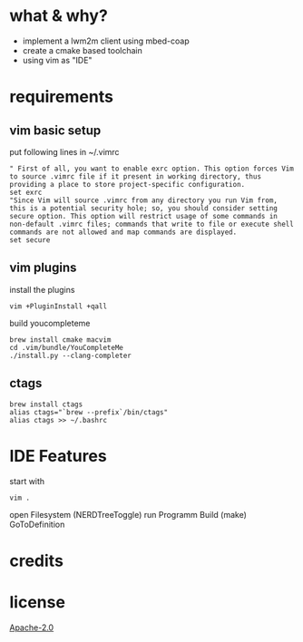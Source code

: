 # what & why?

* implement a lwm2m client using mbed-coap
* create a cmake based toolchain
* using vim as "IDE"

# requirements

## vim basic setup

put following lines in ~/.vimrc
~~~
" First of all, you want to enable exrc option. This option forces Vim to source .vimrc file if it present in working directory, thus providing a place to store project-specific configuration.
set exrc
"Since Vim will source .vimrc from any directory you run Vim from, this is a potential security hole; so, you should consider setting secure option. This option will restrict usage of some commands in non-default .vimrc files; commands that write to file or execute shell commands are not allowed and map commands are displayed.
set secure
~~~

## vim plugins

install the plugins
~~~
vim +PluginInstall +qall
~~~

build youcompleteme
~~~
brew install cmake macvim
cd .vim/bundle/YouCompleteMe
./install.py --clang-completer
~~~

## ctags

~~~
brew install ctags
alias ctags="`brew --prefix`/bin/ctags"
alias ctags >> ~/.bashrc
~~~

# IDE Features

start with
~~~
vim .
~~~

<F2> open Filesystem (NERDTreeToggle)
<F5> run Programm
<F7> Build (make)
<F12> GoToDefinition

# credits

# license

[Apache-2.0](https://www.apache.org/licenses/LICENSE-2.0.txt)

